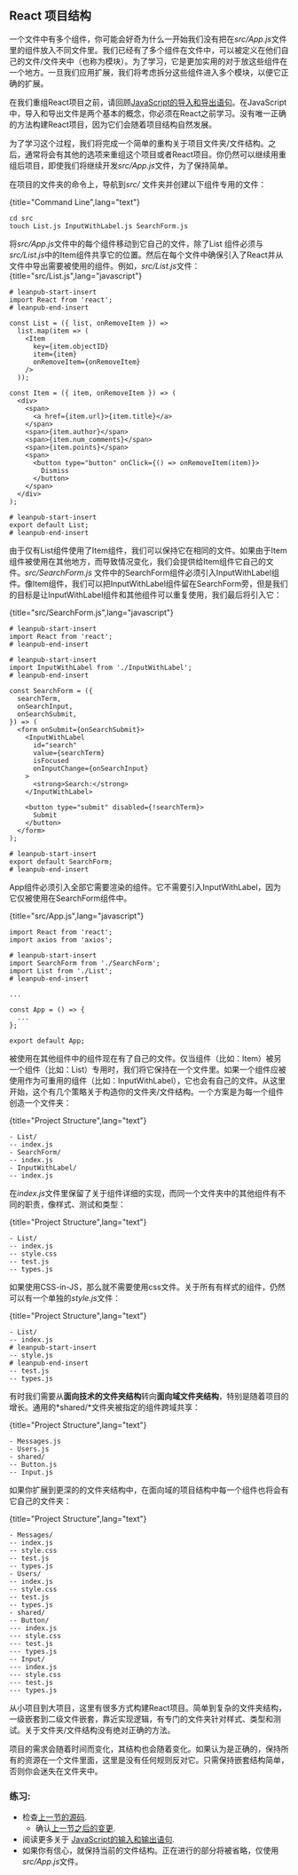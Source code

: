 ## React 项目结构

一个文件中有多个组件，你可能会好奇为什么一开始我们没有把在*src/App.js*文件里的组件放入不同文件里。我们已经有了多个组件在文件中，可以被定义在他们自己的文件/文件夹中（也称为模块）。为了学习，它是更加实用的对于放这些组件在一个地方。一旦我们应用扩展，我们将考虑拆分这些组件进入多个模块，以便它正确的扩展。

在我们重组React项目之前，请回顾[JavaScript的导入和导出语句](https://www.robinwieruch.de/javascript-import-export)。在JavaScript中，导入和导出文件是两个基本的概念，你必须在React之前学习。没有唯一正确的方法构建React项目，因为它们会随着项目结构自然发展。

为了学习这个过程，我们将完成一个简单的重构关于项目文件夹/文件结构。之后，通常将会有其他的选项来重组这个项目或者React项目。你仍然可以继续用重组后项目，即使我们将继续开发*src/App.js*文件，为了保持简单。

在项目的文件夹的命令上，导航到*src/* 文件夹并创建以下组件专用的文件：

{title="Command Line",lang="text"}
~~~~~~~
cd src
touch List.js InputWithLabel.js SearchForm.js
~~~~~~~

将*src/App.js*文件中的每个组件移动到它自己的文件，除了List 组件必须与*src/List.js*中的Item组件共享它的位置。然后在每个文件中确保引入了React并从文件中导出需要被使用的组件。例如，*src/List.js*文件：
{title="src/List.js",lang="javascript"}
~~~~~~~
# leanpub-start-insert
import React from 'react';
# leanpub-end-insert

const List = ({ list, onRemoveItem }) =>
  list.map(item => (
    <Item
      key={item.objectID}
      item={item}
      onRemoveItem={onRemoveItem}
    />
  ));

const Item = ({ item, onRemoveItem }) => (
  <div>
    <span>
      <a href={item.url}>{item.title}</a>
    </span>
    <span>{item.author}</span>
    <span>{item.num_comments}</span>
    <span>{item.points}</span>
    <span>
      <button type="button" onClick={() => onRemoveItem(item)}>
        Dismiss
      </button>
    </span>
  </div>
);

# leanpub-start-insert
export default List;
# leanpub-end-insert
~~~~~~~

由于仅有List组件使用了Item组件，我们可以保持它在相同的文件。如果由于Item组件被使用在其他地方，而导致情况变化，我们会提供给Item组件它自己的文件。*src/SearchForm.js* 文件中的SearchForm组件必须引入InputWithLabel组件。像Item组件，我们可以把InputWithLabel组件留在SearchForm旁，但是我们的目标是让InputWithLabel组件和其他组件可以重复使用，我们最后将引入它：

{title="src/SearchForm.js",lang="javascript"}
~~~~~~~
# leanpub-start-insert
import React from 'react';
# leanpub-end-insert

# leanpub-start-insert
import InputWithLabel from './InputWithLabel';
# leanpub-end-insert

const SearchForm = ({
  searchTerm,
  onSearchInput,
  onSearchSubmit,
}) => (
  <form onSubmit={onSearchSubmit}>
    <InputWithLabel
      id="search"
      value={searchTerm}
      isFocused
      onInputChange={onSearchInput}
    >
      <strong>Search:</strong>
    </InputWithLabel>

    <button type="submit" disabled={!searchTerm}>
      Submit
    </button>
  </form>
);

# leanpub-start-insert
export default SearchForm;
# leanpub-end-insert
~~~~~~~

App组件必须引入全部它需要渲染的组件。它不需要引入InputWithLabel，因为它仅被使用在SearchForm组件中。

{title="src/App.js",lang="javascript"}
~~~~~~~
import React from 'react';
import axios from 'axios';

# leanpub-start-insert
import SearchForm from './SearchForm';
import List from './List';
# leanpub-end-insert

...

const App = () => {
  ...
};

export default App;
~~~~~~~

被使用在其他组件中的组件现在有了自己的文件。仅当组件（比如：Item）被另一个组件（比如：List）专用时，我们将它保持在一个文件里。如果一个组件应被使用作为可重用的组件（比如：InputWithLabel），它也会有自己的文件。从这里开始，这个有几个策略关于构造你的文件夹/文件结构。一个方案是为每一个组件创造一个文件夹：

{title="Project Structure",lang="text"}
~~~~~~~
- List/
-- index.js
- SearchForm/
-- index.js
- InputWithLabel/
-- index.js
~~~~~~~

在*index.js*文件里保留了关于组件详细的实现，而同一个文件夹中的其他组件有不同的职责，像样式、测试和类型：

{title="Project Structure",lang="text"}
~~~~~~~
- List/
-- index.js
-- style.css
-- test.js
-- types.js
~~~~~~~

如果使用CSS-in-JS，那么就不需要使用css文件。关于所有有样式的组件，仍然可以有一个单独的*style.js*文件：

{title="Project Structure",lang="text"}
~~~~~~~
- List/
-- index.js
# leanpub-start-insert
-- style.js
# leanpub-end-insert
-- test.js
-- types.js
~~~~~~~

有时我们需要从**面向技术的文件夹结构**转向**面向域文件夹结构**，特别是随着项目的增长。通用的*shared/*文件夹被指定的组件跨域共享：

{title="Project Structure",lang="text"}
~~~~~~~
- Messages.js
- Users.js
- shared/
-- Button.js
-- Input.js
~~~~~~~

如果你扩展到更深的的文件夹结构中，在面向域的项目结构中每一个组件也将会有它自己的文件夹：

{title="Project Structure",lang="text"}
~~~~~~~
- Messages/
-- index.js
-- style.css
-- test.js
-- types.js
- Users/
-- index.js
-- style.css
-- test.js
-- types.js
- shared/
-- Button/
--- index.js
--- style.css
--- test.js
--- types.js
-- Input/
--- index.js
--- style.css
--- test.js
--- types.js
~~~~~~~

从小项目到大项目，这里有很多方式构建React项目。简单到复杂的文件夹结构，一级嵌套到二级文件嵌套，靠近实现逻辑，有专门的文件夹针对样式、类型和测试。关于文件夹/文件结构没有绝对正确的方法。

项目的需求会随着时间而变化，其结构也会随着变化。如果认为是正确的，保持所有的资源在一个文件里面，这里是没有任何规则反对它。只需保持嵌套结构简单，否则你会迷失在文件夹中。

### 练习:

* 检查[上一节的源码](https://codesandbox.io/s/github/the-road-to-learn-react/hacker-stories/tree/hs/React-Folder-Structure).
  * 确认[上一节之后的变更](https://github.com/the-road-to-learn-react/hacker-stories/compare/hs/react-modern-final...hs/React-Folder-Structure?expand=1).
* 阅读更多关于 [JavaScript的输入和输出语句](https://www.robinwieruch.de/javascript-import-export).
* 如果你有信心，就保持当前的文件结构。正在进行的部分将被省略，仅使用*src/App.js*文件。